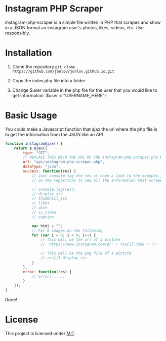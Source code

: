 <p align="center">
    <h1>Instagram PHP Scraper</h1>
</p>

instagram-php-scraper is a simple file written in PHP that scrapes and show in a JSON format an instagram user's photos, likes, videos, etc. Use responsibly.

# Installation
1. Clone the repository
`git clone https://github.com/jonlov/jonlov.github.io.git`

2. Copy the index.php file into a folder

3. Change $user variable in the php file for the user that you would like to get information
`$user = "USERNAME_HERE";`

# Basic Usage
You could make a Javascript function that ajax the url where the php file is to get the information from the JSON like an API
```javascript
function instagramAjax() {
    return $.ajax({
        type: "GET",
        // REPLACE THIS WITH THE URL OF THE instagram-php-scraper.php FILE
        url: "api/instagram-php-scraper.php",
        dataType: "json",
        success: function(res) {
            // Just console.log the res or have a look to the example.json
            // on the repository to see all the information that scrapes from instagram

            // console.log(res);
            // display_src
            // thumbnail_src
            // likes
            // date
            // is_video
            // caption

            var html = "";
            // For 9 images do the following
            for (var i = 0; i < 9; i++) {
                // This will be the url of a picture
                // 'https://www.instagram.com/p/' + res[i].code + '/'

                // This will be the png file of a picture
                // res[i].display_src
            }
        },
        error: function(res) {
            // errors .....
        }
    });
}
```

Done!

# License

This project is licensed under [MIT](https://github.com/jonlov/instagram-php-scraper/blob/master/LICENSE).
